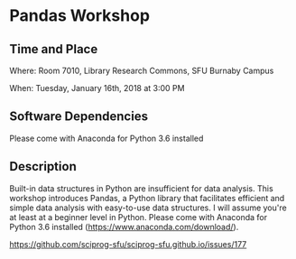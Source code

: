 # Pandas Workshop

## Time and Place

Where: Room 7010, Library Research Commons, SFU Burnaby Campus

When: Tuesday, January 16th, 2018 at 3:00 PM

## Software Dependencies

Please come with Anaconda for Python 3.6 installed

## Description

Built-in data structures in Python are insufficient for data analysis. This workshop introduces Pandas, a Python library that facilitates efficient and simple data analysis with easy-to-use data structures. I will assume you're at least at a beginner level in Python. Please come with Anaconda for Python 3.6 installed (https://www.anaconda.com/download/).

https://github.com/sciprog-sfu/sciprog-sfu.github.io/issues/177
